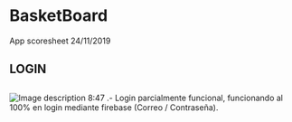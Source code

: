 # BasketBoard
App scoresheet
24/11/2019<h3> 

## LOGIN <h2>
![Image description](https://i.ibb.co/rQC16qm/Screenshot-20191124-204912.png)
8:47 .- Login parcialmente funcional, funcionando al 100% en login mediante firebase (Correo / Contraseña).
